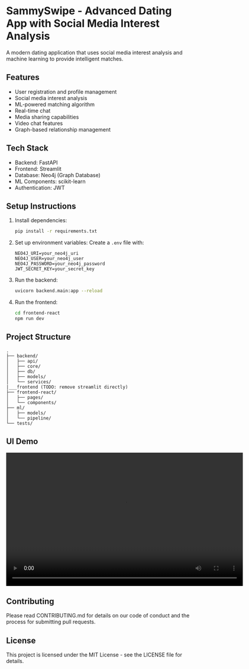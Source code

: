 # SammySwipe - Advanced Dating App with Social Media Interest Analysis

A modern dating application that uses social media interest analysis and machine learning to provide intelligent matches.

## Features

- User registration and profile management
- Social media interest analysis
- ML-powered matching algorithm
- Real-time chat
- Media sharing capabilities
- Video chat features
- Graph-based relationship management

## Tech Stack

- Backend: FastAPI
- Frontend: Streamlit
- Database: Neo4j (Graph Database)
- ML Components: scikit-learn
- Authentication: JWT

## Setup Instructions

1. Install dependencies:
   ```bash
   pip install -r requirements.txt
   ```

2. Set up environment variables:
   Create a `.env` file with:
   ```
   NEO4J_URI=your_neo4j_uri
   NEO4J_USER=your_neo4j_user
   NEO4J_PASSWORD=your_neo4j_password
   JWT_SECRET_KEY=your_secret_key
   ```

3. Run the backend:
   ```bash
   uvicorn backend.main:app --reload
   ```

4. Run the frontend:
   ```bash
   cd frontend-react
   npm run dev
   ```

## Project Structure

```
.
├── backend/
│   ├── api/
│   ├── core/
│   ├── db/
│   ├── models/
│   └── services/
|___frontend (TODO: remove streamlit directly)
├── frontend-react/
│   ├── pages/
│   └── components/
├── ml/
│   ├── models/
│   └── pipeline/
└── tests/
```

## UI Demo

<!-- [video ](/SammySwipe.mp4) -->

<video width="640" height="360" controls>
  <source src="/SammySwipe.mp4" type="video/mp4">
  Your browser does not support the video tag.
</video>

## Contributing

Please read CONTRIBUTING.md for details on our code of conduct and the process for submitting pull requests.

## License

This project is licensed under the MIT License - see the LICENSE file for details. 